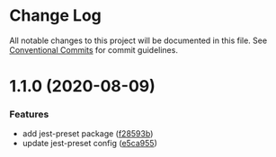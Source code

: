 # Change Log

All notable changes to this project will be documented in this file.
See [Conventional Commits](https://conventionalcommits.org) for commit guidelines.

# 1.1.0 (2020-08-09)


### Features

* add jest-preset package ([f28593b](https://github.com/daint2git/daint2-configs/commit/f28593bbbd37d7dd690839df63877daa953f8be3))
* update jest-preset config ([e5ca955](https://github.com/daint2git/daint2-configs/commit/e5ca95529354c9e649be7571bcca833d3b42a0f0))
